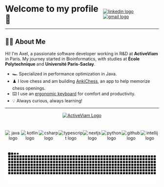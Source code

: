 <div style="display: flex; align-items: center; justify-content: space-between;">
  <h1 style="margin: 0;">Welcome to my profile 👋</h1>
  <div>
    <a href="https://www.linkedin.com/in/axel-levy-212a0818b"><img src="https://raw.githubusercontent.com/maurodesouza/profile-readme-generator/master/src/assets/icons/social/linkedin/default.svg" width="52" height="40" alt="linkedin logo"  /></a>
    <a href="mailto:axellevy98+githubcontacts@gmail.com"><img src="https://raw.githubusercontent.com/maurodesouza/profile-readme-generator/master/src/assets/icons/social/gmail/default.svg" width="52" height="40" alt="gmail logo"  /> </a>
  </div>
</div>

---

## 👨‍💻 About Me

Hi! I'm Axel, a passionate software developer working in R&D at <b>ActiveViam</b> in Paris. My journey started in
Bioinformatics, with studies at <b>École Polytechnique</b> and <b>Université Paris-Saclay</b>.

- 🏎️ Specialized in performance optimization in Java.
- ♟️ I love chess and am building <a href="https://github.com/Axl-Lvy/AnkiChess">AnkiChess</a>, an app to help
  memorize chess openings.
- ⌨️ I use an <a href="https://github.com/Axl-Lvy/corne-qwerty-zmk">ergonomic keyboard</a> for comfort and
  productivity.
- 💡 Always curious, always learning!

---

<a href="https://www.activeviam.com/">

<p align="center">
<img src="dist/ActiveViam.jpg" alt="ActiveViam Logo" align="center"/>
</p>
</a>

#

<div align="center" style="display: flex; align-items: center; justify-content: space-between;">
  <img src="https://cdn.jsdelivr.net/gh/devicons/devicon/icons/java/java-original.svg" height="40" alt="java logo"  />
  <img src="https://cdn.jsdelivr.net/gh/devicons/devicon/icons/kotlin/kotlin-original.svg" height="40" alt="kotlin logo"  />
  <img src="https://cdn.jsdelivr.net/gh/devicons/devicon/icons/csharp/csharp-original.svg" height="40" alt="csharp logo"  />
  <img src="https://cdn.jsdelivr.net/gh/devicons/devicon/icons/typescript/typescript-original.svg" height="40" alt="typescript logo"  />
  <img src="https://cdn.jsdelivr.net/gh/devicons/devicon/icons/nextjs/nextjs-original.svg" height="40" alt="nextjs logo"  />
  <img src="https://cdn.jsdelivr.net/gh/devicons/devicon/icons/python/python-original.svg" height="40" alt="python logo"  />
  <img src="https://skillicons.dev/icons?i=github" height="40" alt="github logo"  />
  <img src="https://cdn.jsdelivr.net/gh/devicons/devicon/icons/intellij/intellij-original.svg" height="40" alt="intellij logo"  />
</div>

###

<p align="center">
  <picture>
    <source media="(prefers-color-scheme: dark)" srcset="https://raw.githubusercontent.com/axl-lvy/axl-lvy/output/snake-dark.svg" />
    <source media="(prefers-color-scheme: light)" srcset="https://raw.githubusercontent.com/axl-lvy/axl-lvy/output/snake.svg" />
    <img alt="github-snake" src="https://raw.githubusercontent.com/axl-lvy/axl-lvy/output/snake.svg" />
  </picture>
</p>
